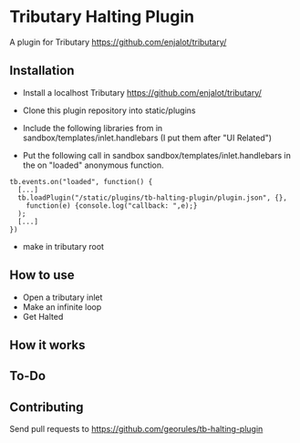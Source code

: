 # Tributary Halting Plugin

A plugin for Tributary https://github.com/enjalot/tributary/

## Installation
+ Install a localhost Tributary https://github.com/enjalot/tributary/ 
+ Clone this plugin repository into static/plugins 
+ Include the following libraries from in sandbox/templates/inlet.handlebars  (I put them after "UI Related")

+ Put the following call in sandbox sandbox/templates/inlet.handlebars in the on "loaded" anonymous function.

```
tb.events.on("loaded", function() { 
  [...]
  tb.loadPlugin("/static/plugins/tb-halting-plugin/plugin.json", {}, 
    function(e) {console.log("callback: ",e);}
  );
  [...]
})
```

+ make in tributary root

## How to use
+ Open a tributary inlet
+ Make an infinite loop
+ Get Halted

## How it works

## To-Do

## Contributing 
Send pull requests to https://github.com/georules/tb-halting-plugin
